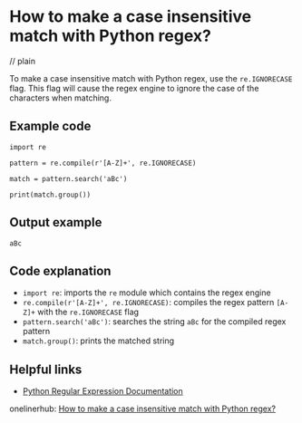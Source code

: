 # How to make a case insensitive match with Python regex?
// plain

To make a case insensitive match with Python regex, use the `re.IGNORECASE` flag. This flag will cause the regex engine to ignore the case of the characters when matching.

## Example code

```
import re

pattern = re.compile(r'[A-Z]+', re.IGNORECASE)

match = pattern.search('aBc')

print(match.group())
```

## Output example

```
aBc
```

## Code explanation

- `import re`: imports the `re` module which contains the regex engine
- `re.compile(r'[A-Z]+', re.IGNORECASE)`: compiles the regex pattern `[A-Z]+` with the `re.IGNORECASE` flag
- `pattern.search('aBc')`: searches the string `aBc` for the compiled regex pattern
- `match.group()`: prints the matched string

## Helpful links
- [Python Regular Expression Documentation](https://docs.python.org/3/library/re.html)

onelinerhub: [How to make a case insensitive match with Python regex?](https://onelinerhub.com/python-regex/how-to-make-a-case-insensitive-match-with-python-regex)